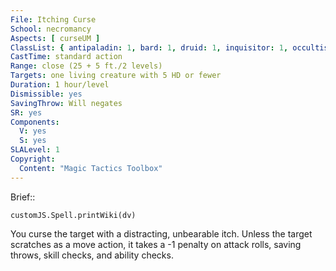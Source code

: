 ```yaml
---
File: Itching Curse
School: necromancy
Aspects: [ curseUM ]
ClassList: { antipaladin: 1, bard: 1, druid: 1, inquisitor: 1, occultist: 1, shaman: 1, sorcerer: 1, wizard: 1, witch: 1 }
CastTime: standard action
Range: close (25 + 5 ft./2 levels)
Targets: one living creature with 5 HD or fewer
Duration: 1 hour/level
Dismissible: yes
SavingThrow: Will negates
SR: yes
Components:
  V: yes
  S: yes
SLALevel: 1
Copyright:
  Content: "Magic Tactics Toolbox"
---
```

Brief:: 

```dataviewjs
customJS.Spell.printWiki(dv)
```

You curse the target with a distracting, unbearable itch. Unless the target scratches as a move action, it takes a -1 penalty on attack rolls, saving throws, skill checks, and ability checks.
